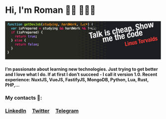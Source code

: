 # Hi, I'm Roman ✌🏾 🤦🏾‍♂️

![image](https://github.com/Yomudogly/Yomudogly/blob/master/hello.jpeg)

#### I’m passionate about learning new technologies. Just trying to get better and I love what I do. If at first I don’t succeed - I call it version 1.0. Recent experience: NuxtJS, VueJS, FastifyJS, MongoDB, Python, Lua, Rust, PHP,...

### My contacts 📌:

### [LinkedIn](https://www.linkedin.com/in/yomudogly/)&nbsp;&nbsp;&nbsp;&nbsp;&nbsp;[Twitter](https://twitter.com/Yomudogly)&nbsp;&nbsp;&nbsp;&nbsp;&nbsp;[Telegram](https://telegram.me/yomudogly)
